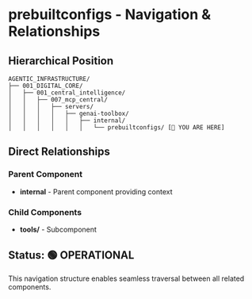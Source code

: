 # prebuiltconfigs - Navigation & Relationships

## Hierarchical Position

```
AGENTIC_INFRASTRUCTURE/
├── 001_DIGITAL_CORE/
│   ├── 001_central_intelligence/
│   │   ├── 007_mcp_central/
│   │   │   ├── servers/
│   │   │   │   ├── genai-toolbox/
│   │   │   │   │   ├── internal/
│   │   │   │   │   │   └── prebuiltconfigs/ [📍 YOU ARE HERE]

```

## Direct Relationships

### Parent Component
- **internal** - Parent component providing context

### Child Components
- **tools/** - Subcomponent

## Status: 🟢 OPERATIONAL

This navigation structure enables seamless traversal between all related components.
